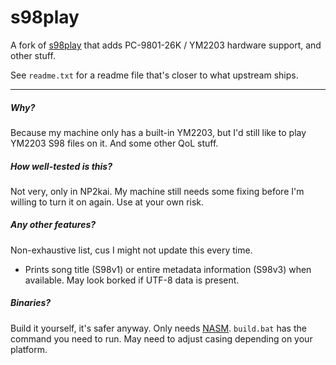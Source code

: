 # s98play

A fork of [s98play](https://amethyst.yui.ne.jp/svn/nekobus/s98play/) that adds PC-9801-26K / YM2203 hardware support, and other stuff.

See `readme.txt` for a readme file that's closer to what upstream ships.

---

##### Why?

Because my machine only has a built-in YM2203, but I'd still like to play YM2203 S98 files on it. And some other QoL stuff.

##### How well-tested is this?

Not very, only in NP2kai. My machine still needs some fixing before I'm willing to turn it on again. Use at your own risk.

##### Any other features?

Non-exhaustive list, cus I might not update this every time.

- Prints song title (S98v1) or entire metadata information (S98v3) when available. May look borked if UTF-8 data is present.

##### Binaries?

Build it yourself, it's safer anyway. Only needs [NASM](https://www.nasm.us/). `build.bat` has the command you need to run. May need to adjust casing depending on your platform.
